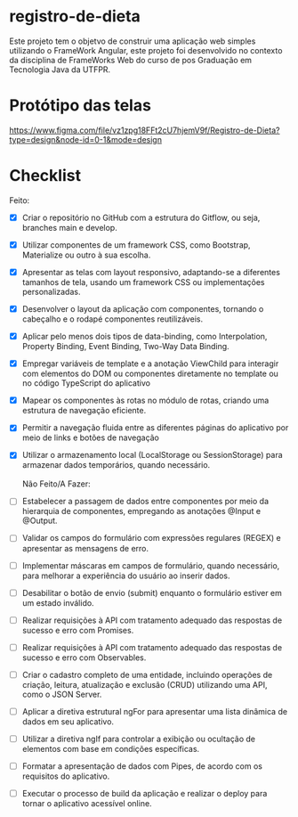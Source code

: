# registro-de-dieta

Este projeto tem o objetvo de construir uma aplicação web simples utilizando o FrameWork Angular, este projeto foi desenvolvido no contexto da disciplina de FrameWorks Web do curso de pos Graduação em Tecnologia Java da UTFPR.

# Protótipo das telas

https://www.figma.com/file/vz1zpg18FFt2cU7hjemV9f/Registro-de-Dieta?type=design&node-id=0-1&mode=design



# Checklist
  Feito:
- [x] Criar o repositório no GitHub com a estrutura do Gitflow, ou seja, branches main e develop.
- [X] Utilizar componentes de um framework CSS, como Bootstrap, Materialize ou outro à sua escolha.
- [X] Apresentar as telas com layout responsivo, adaptando-se a diferentes tamanhos de tela, usando um framework CSS ou implementações personalizadas.
- [X] Desenvolver o layout da aplicação com componentes, tornando o cabeçalho e o rodapé componentes reutilizáveis.
- [X] Aplicar pelo menos dois tipos de data-binding, como Interpolation, Property Binding, Event Binding, Two-Way Data Binding.
- [X] Empregar variáveis de template e a anotação ViewChild para interagir com elementos do DOM ou componentes diretamente no template ou no código TypeScript do aplicativo
- [X] Mapear os componentes às rotas no módulo de rotas, criando uma estrutura de navegação eficiente.
- [X] Permitir a navegação fluida entre as diferentes páginas do aplicativo por meio de links e botões de navegação
- [X] Utilizar o armazenamento local (LocalStorage ou SessionStorage) para armazenar dados temporários, quando necessário.</br>           
  Não Feito/A Fazer:
- [ ] Estabelecer a passagem de dados entre componentes por meio da hierarquia de componentes, empregando as anotações @Input e @Output.
- [ ] Validar os campos do formulário com expressões regulares (REGEX) e apresentar as mensagens de erro.
- [ ] Implementar máscaras em campos de formulário, quando necessário, para melhorar a experiência do usuário ao inserir dados.
- [ ] Desabilitar o botão de envio (submit) enquanto o formulário estiver em um estado inválido.
- [ ] Realizar requisições à API com tratamento adequado das respostas de sucesso e erro com Promises.
- [ ] Realizar requisições à API com tratamento adequado das respostas de sucesso e erro com Observables.
- [ ] Criar o cadastro completo de uma entidade, incluindo operações de criação, leitura, atualização e exclusão (CRUD) utilizando uma API, como o JSON Server.
- [ ] Aplicar a diretiva estrutural ngFor para apresentar uma lista dinâmica de dados em seu aplicativo.
- [ ] Utilizar a diretiva ngIf para controlar a exibição ou ocultação de elementos com base em condições específicas.
- [ ] Formatar a apresentação de dados com Pipes, de acordo com os requisitos do aplicativo.
- [ ] Executar o processo de build da aplicação e realizar o deploy para tornar o aplicativo acessível online.


